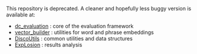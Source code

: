 This repository is deprecated. A cleaner and hopefully less buggy version is available at:

 - [dc_evaluation](https://github.com/mbatchkarov/dc_evaluation) : core of the evaluation framework
 - [vector_builder](https://github.com/mbatchkarov/vector_builder) : utilities for word and phrase embeddings
 - [DiscoUtils](https://github.com/mbatchkarov/DiscoUtils) : common utilities and data structures
 - [ExpLosion](https://github.com/mbatchkarov/ExpLosion) : results analysis